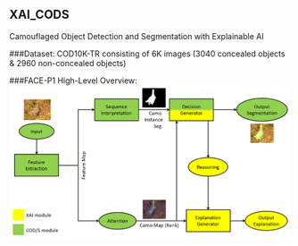 ## XAI_CODS
Camouflaged Object Detection and Segmentation with Explainable AI 

###Dataset: 
  COD10K-TR consisting of 6K images (3040 concealed objects & 2960 non-concealed objects)
  
  
  
###FACE-P1 High-Level Overview:
 ![FACE-P1_Overview](image.png)
